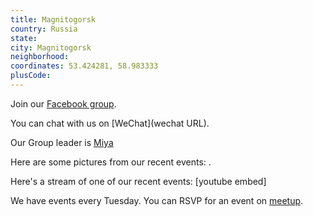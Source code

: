 ```yaml
---
title: Magnitogorsk
country: Russia
state: 
city: Magnitogorsk
neighborhood: 
coordinates: 53.424281, 58.983333
plusCode:
---
```

Join our [Facebook group](https://www.facebook.com/groups/free.code.camp.magnitogorsk).

You can chat with us on [WeChat](wechat URL).

Our Group leader is [Miya](freecodecamp.org/miya)

Here are some pictures from our recent events:
![]().

Here's a stream of one of our recent events:
[youtube embed]

We have events every Tuesday. You can RSVP for an event on [meetup](meetupurl).
